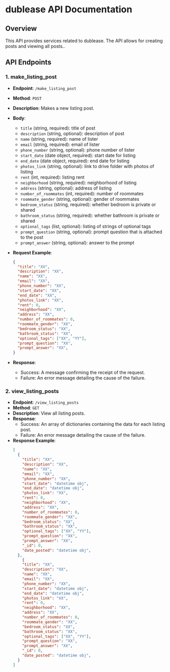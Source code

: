 # dublease API Documentation

## Overview
This API provides services related to dublease. The API allows for creating posts and viewing all posts..

## API Endpoints

### 1. make_listing_post

- **Endpoint**: `/make_listing_post`
- **Method**: `POST`
- **Description**: Makes a new listing post.
- **Body**:
  - `title` (string, required): title of post
  - `description` (string, optional): description of post
  - `name` (string, required): name of lister
  - `email` (string, required): email of lister
  - `phone_number` (string, optional): phone number of lister
  - `start_date` (date object, required): start date for listing
  - `end_date` (date object, required): end date for listing
  - `photos_link` (string, optional): link to drive folder with photos of listing
  - `rent` (int, required): listing rent
  - `neighborhood` (string, required): neighborhood of listing
  - `address` (string, optional): address of listing
  - `number_of_roommates` (int, required): number of roommates
  - `roommate_gender` (string, optional): gender of roommates
  - `bedroom_status` (string, required): whether bedroom is private or shared
  - `bathroom_status` (string, required): whether bathroom is private or shared
  - `optional_tags` (list, optional): listing of strings of optional tags
  - `prompt_question` (string, optional): prompt question that is attached to the post
  - `prompt_answer` (string, optional): answer to the prompt

- **Request Example**:
  ```json
  {
    "title": "XX",
    "description": "XX",
    "name": "XX",
    "email": "XX",
    "phone_number": "XX",
    "start_date": "XX",
    "end_date": "XX",
    "photos_link": "XX",
    "rent": 0,
    "neighborhood": "XX",
    "address": "XX",
    "number_of_roommates": 0,
    "roommate_gender": "XX",
    "bedroom_status": "XX",
    "bathroom_status": "XX",
    "optional_tags": ["XX", "YY"],
    "prompt_question": "XX",
    "prompt_answer": "XX",
  }
- **Response**:
    - Success: A message confirming the receipt of the request.
    - Failure: An error message detailing the cause of the failure.


### 2. view_listing_posts

- **Endpoint**: `/view_listing_posts`
- **Method**: `GET`
- **Description**: View all listing posts.
- **Response**:
    - Success: An array of dictionaries containing the data for each listing post.
    - Failure: An error message detailing the cause of the failure.
- **Response Example**:
  ```json
  [
    {
      "title": "XX",
      "description": "XX",
      "name": "XX",
      "email": "XX",
      "phone_number": "XX",
      "start_date": "datetime obj",
      "end_date": "datetime obj",
      "photos_link": "XX",
      "rent": 0,
      "neighborhood": "XX",
      "address": "XX",
      "number_of_roommates": 0,
      "roommate_gender": "XX",
      "bedroom_status": "XX",
      "bathroom_status": "XX",
      "optional_tags": ["XX", "YY"],
      "prompt_question": "XX",
      "prompt_answer": "XX",
      "_id": 0,
      "date_posted": "datetime obj",
    },
      {
      "title": "XX",
      "description": "XX",
      "name": "XX",
      "email": "XX",
      "phone_number": "XX",
      "start_date": "datetime obj",
      "end_date": "datetime obj",
      "photos_link": "XX",
      "rent": 0,
      "neighborhood": "XX",
      "address": "XX",
      "number_of_roommates": 0,
      "roommate_gender": "XX",
      "bedroom_status": "XX",
      "bathroom_status": "XX",
      "optional_tags": ["XX", "YY"],
      "prompt_question": "XX",
      "prompt_answer": "XX",
      "_id": 0,
      "date_posted": "datetime obj",
    }
  ]
